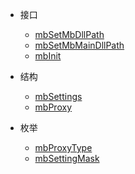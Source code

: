 * 接口

  * [mbSetMbDllPath](/function/mbSetMbDllPath.md)
  * [mbSetMbMainDllPath](/function/mbSetMbMainDllPath.md)
  * [mbInit](/function/mbInit.md)

* 结构

  * [mbSettings](/struct/mbSettings.md)
  * [mbProxy](/struct/mbProxy.md)

* 枚举

  * [mbProxyType](/enum/mbProxyType.md)
  * [mbSettingMask](/enum/mbSettingMask.md)
